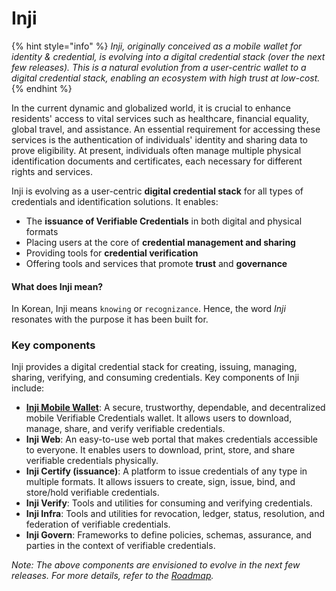 # Inji

{% hint style="info" %}
_Inji, originally conceived as a mobile wallet for identity & credential, is evolving into a digital credential stack (over the next few releases). This is a natural evolution from a user-centric wallet to a digital credential stack, enabling an ecosystem with high trust at low-cost._
{% endhint %}

In the current dynamic and globalized world, it is crucial to enhance residents' access to vital services such as healthcare, financial equality, global travel, and assistance. An essential requirement for accessing these services is the authentication of individuals' identity and sharing data to prove eligibility. At present, individuals often manage multiple physical identification documents and certificates, each necessary for different rights and services.

Inji is evolving as a user-centric **digital credential stack** for all types of credentials and identification solutions. It enables:

* The **issuance of Verifiable Credentials** in both digital and physical formats
* Placing users at the core of **credential management and sharing**
* Providing tools for **credential verification**
* Offering tools and services that promote **trust** and **governance**

#### What does Inji mean?

In Korean, Inji means `knowing` or `recognizance`. Hence, the word _Inji_ resonates with the purpose it has been built for.

### Key components

Inji provides a digital credential stack for creating, issuing, managing, sharing, verifying, and consuming credentials. Key components of Inji include:

* [**Inji Mobile Wallet**](overview.md): A secure, trustworthy, dependable, and decentralized mobile Verifiable Credentials wallet. It allows users to download, manage, share, and verify verifiable credentials.
* **Inji Web**: An easy-to-use web portal that makes credentials accessible to everyone. It enables users to download, print, store, and share verifiable credentials physically.
* **Inji Certify (issuance)**: A platform to issue credentials of any type in multiple formats. It allows issuers to create, sign, issue, bind, and store/hold verifiable credentials.
* **Inji Verify**: Tools and utilities for consuming and verifying credentials.
* **Inji Infra**: Tools and utilities for revocation, ledger, status, resolution, and federation of verifiable credentials.
* **Inji Govern**: Frameworks to define policies, schemas, assurance, and parties in the context of verifiable credentials.

_Note: The above components are envisioned to evolve in the next few releases. For more details, refer to the_ [_Roadmap_](https://docs.mosip.io/1.2.0/roadmap)_._



